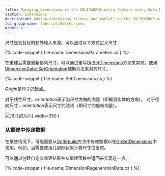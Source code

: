 ```yaml
---
title: Managing dimensions in the SOLIDWORKS macro feature using SwEx.MacroFeature framework
caption: Dimensions
description: Adding dimensions (linear and radial) to the SOLIDWORKS macro feature using SwEx.MacroFeature framework
toc-group-name: labs-solidworks-swex
order: 4
---
```

尺寸是宏特征的额外输入来源。可以通过以下方式定义尺寸：

{% code-snippet { file-name: DimensionsParameters.cs } %}

在重建后需要重新排列尺寸，可以通过重写[OnSetDimensions](https://docs.codestack.net/swex/macro-feature/html/M_CodeStack_SwEx_MacroFeature_MacroFeatureEx_1_OnSetDimensions.htm)方法来实现。使用[DimensionData::SetOrientation](https://docs.codestack.net/swex/macro-feature/html/M_CodeStack_SwEx_MacroFeature_Data_DimensionDataExtension_SetOrientation.htm)辅助方法来对齐尺寸。

{% code-snippet { file-name: SetDimensions.cs } %}

*Origin*是尺寸的起点。

对于线性尺寸，*orientation*表示沿尺寸方向的向量（即被测实体的方向）。
对于径向尺寸，*orientation*表示尺寸的法线（即尺寸的旋转向量）。

![尺寸的方向](dimensions-orientation.png){ width=350 }

### 从重建中传递数据

在某些情况下，可能需要从[OnRebuild](https://docs.codestack.net/swex/macro-feature/html/M_CodeStack_SwEx_MacroFeature_MacroFeatureEx_1_OnRebuild.htm)方法中传递数据以在[OnSetDimensions](https://docs.codestack.net/swex/macro-feature/html/M_CodeStack_SwEx_MacroFeature_MacroFeatureEx_1_OnSetDimensions.htm)中使用。例如，当需要使用几何形状来计算尺寸位置时。

可以通过创建自定义重建结果并从重建函数中返回来实现这一点。

{% code-snippet { file-name: DimensionRegenerationData.cs } %}